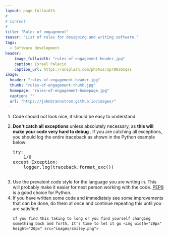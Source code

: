 ```yaml
---
layout: page-fullwidth
#
# Content
#
title: "Rules of engagement"
teaser: "List of rules for designing and writing software."
tags:
  - Software development
header:
    image_fullwidth: "rules-of-engagement-header.jpg"
    caption: Israel Palacio
    caption_url: https://unsplash.com/photos/IprD0z0zqss
image:
  header: "rules-of-engagement-header.jpg"
  thumb: "rules-of-engagement-thumb.jpg"
  homepage: "rules-of-engagement-homepage.jpg"
  caption: ""
  url: "https://johnbrannstrom.github.io/images/"
---
```


<ol>

  <li>
    Code should not look nice, it should be easy to understand.
  </li>

  <li>
    <p><strong>Don't catch all exceptions</strong> unless absolutely
    necessary, as <strong>this will make your code very hard to debug
    </strong>. If you are catching all exceptions, you should log the
    entire traceback as shown in the Python example below:</p>
    <p><pre>
try:
    1/0
except Exception:
    logger.log(traceback.format_exc())
    </pre></p>
  </li>

  <li>
    Use the prevalent code style for the language you are writing in.
    This will probably make it easier for next person working with the
    code. <a href="https://www.python.org/dev/peps/pep-0008/">PEP8</a>
    is a good choice for Python.
  </li>

  <li>
    If you have written some code and immediately see some improvements
    that can be done, do them at once and continue repeating this until
    you are satisfied.

    If you find this taking to long or you find yourself changing
    something back and forth. It's time to let it go <img width="20px"
    height="20px" src="images/smiley.png">
  </li>

</ol>
